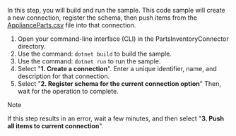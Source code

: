<!-- markdownlint-disable MD002 MD025 MD041 -->

In this step, you will build and run the sample. This code sample will create a new connection, register the schema, then push items from the [ApplianceParts.csv](https://github.com/microsoftgraph/msgraph-search-connector-sample/blob/master/ApplianceParts.csv) file into that connection.

1. Open your command-line interface (CLI) in the PartsInventoryConnector directory.
2. Use the command: `dotnet build` to build the sample.
3. Use the command: `dotnet run` to run the sample.
4. Select "**1. Create a connection**". Enter a unique identifier, name, and description for that connection.
5. Select "**2. Register schema for the current connection option**" Then, wait for the operation to complete.

  > [!NOTE]
  > If this step results in an error, wait a few minutes, and then select "**3. Push all items to current connection**".
